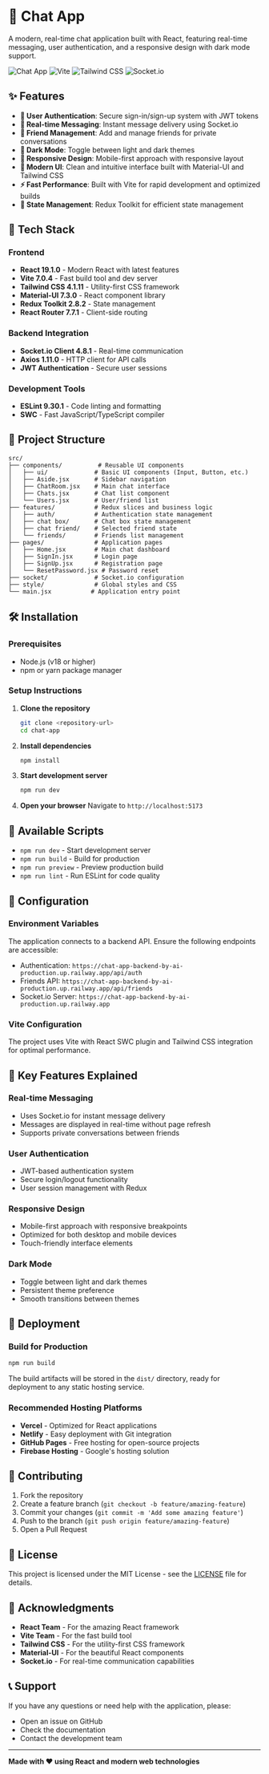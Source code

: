 # 💬 Chat App

A modern, real-time chat application built with React, featuring real-time messaging, user authentication, and a responsive design with dark mode support.

![Chat App](https://img.shields.io/badge/React-19.1.0-blue?style=for-the-badge&logo=react)
![Vite](https://img.shields.io/badge/Vite-7.0.4-purple?style=for-the-badge&logo=vite)
![Tailwind CSS](https://img.shields.io/badge/Tailwind-4.1.11-38B2AC?style=for-the-badge&logo=tailwind-css)
![Socket.io](https://img.shields.io/badge/Socket.io-4.8.1-010101?style=for-the-badge&logo=socket.io)

## ✨ Features

- **🔐 User Authentication**: Secure sign-in/sign-up system with JWT tokens
- **💬 Real-time Messaging**: Instant message delivery using Socket.io
- **👥 Friend Management**: Add and manage friends for private conversations
- **🌙 Dark Mode**: Toggle between light and dark themes
- **📱 Responsive Design**: Mobile-first approach with responsive layout
- **🎨 Modern UI**: Clean and intuitive interface built with Material-UI and Tailwind CSS
- **⚡ Fast Performance**: Built with Vite for rapid development and optimized builds
- **🔄 State Management**: Redux Toolkit for efficient state management

## 🚀 Tech Stack

### Frontend
- **React 19.1.0** - Modern React with latest features
- **Vite 7.0.4** - Fast build tool and dev server
- **Tailwind CSS 4.1.11** - Utility-first CSS framework
- **Material-UI 7.3.0** - React component library
- **Redux Toolkit 2.8.2** - State management
- **React Router 7.7.1** - Client-side routing

### Backend Integration
- **Socket.io Client 4.8.1** - Real-time communication
- **Axios 1.11.0** - HTTP client for API calls
- **JWT Authentication** - Secure user sessions

### Development Tools
- **ESLint 9.30.1** - Code linting and formatting
- **SWC** - Fast JavaScript/TypeScript compiler

## 📁 Project Structure

```
src/
├── components/          # Reusable UI components
│   ├── ui/             # Basic UI components (Input, Button, etc.)
│   ├── Aside.jsx       # Sidebar navigation
│   ├── ChatRoom.jsx    # Main chat interface
│   ├── Chats.jsx       # Chat list component
│   └── Users.jsx       # User/friend list
├── features/           # Redux slices and business logic
│   ├── auth/           # Authentication state management
│   ├── chat box/       # Chat box state management
│   ├── chat friend/    # Selected friend state
│   └── friends/        # Friends list management
├── pages/              # Application pages
│   ├── Home.jsx        # Main chat dashboard
│   ├── SignIn.jsx      # Login page
│   ├── SignUp.jsx      # Registration page
│   └── ResetPassword.jsx # Password reset
├── socket/             # Socket.io configuration
├── style/              # Global styles and CSS
└── main.jsx           # Application entry point
```

## 🛠️ Installation

### Prerequisites
- Node.js (v18 or higher)
- npm or yarn package manager

### Setup Instructions

1. **Clone the repository**
   ```bash
   git clone <repository-url>
   cd chat-app
   ```

2. **Install dependencies**
   ```bash
   npm install
   ```

3. **Start development server**
   ```bash
   npm run dev
   ```

4. **Open your browser**
   Navigate to `http://localhost:5173`

## 📱 Available Scripts

- `npm run dev` - Start development server
- `npm run build` - Build for production
- `npm run preview` - Preview production build
- `npm run lint` - Run ESLint for code quality

## 🔧 Configuration

### Environment Variables
The application connects to a backend API. Ensure the following endpoints are accessible:
- Authentication: `https://chat-app-backend-by-ai-production.up.railway.app/api/auth`
- Friends API: `https://chat-app-backend-by-ai-production.up.railway.app/api/friends`
- Socket.io Server: `https://chat-app-backend-by-ai-production.up.railway.app`

### Vite Configuration
The project uses Vite with React SWC plugin and Tailwind CSS integration for optimal performance.

## 🎯 Key Features Explained

### Real-time Messaging
- Uses Socket.io for instant message delivery
- Messages are displayed in real-time without page refresh
- Supports private conversations between friends

### User Authentication
- JWT-based authentication system
- Secure login/logout functionality
- User session management with Redux

### Responsive Design
- Mobile-first approach with responsive breakpoints
- Optimized for both desktop and mobile devices
- Touch-friendly interface elements

### Dark Mode
- Toggle between light and dark themes
- Persistent theme preference
- Smooth transitions between themes

## 🚀 Deployment

### Build for Production
```bash
npm run build
```

The build artifacts will be stored in the `dist/` directory, ready for deployment to any static hosting service.

### Recommended Hosting Platforms
- **Vercel** - Optimized for React applications
- **Netlify** - Easy deployment with Git integration
- **GitHub Pages** - Free hosting for open-source projects
- **Firebase Hosting** - Google's hosting solution

## 🤝 Contributing

1. Fork the repository
2. Create a feature branch (`git checkout -b feature/amazing-feature`)
3. Commit your changes (`git commit -m 'Add some amazing feature'`)
4. Push to the branch (`git push origin feature/amazing-feature`)
5. Open a Pull Request

## 📄 License

This project is licensed under the MIT License - see the [LICENSE](LICENSE) file for details.

## 🙏 Acknowledgments

- **React Team** - For the amazing React framework
- **Vite Team** - For the fast build tool
- **Tailwind CSS** - For the utility-first CSS framework
- **Material-UI** - For the beautiful React components
- **Socket.io** - For real-time communication capabilities

## 📞 Support

If you have any questions or need help with the application, please:

- Open an issue on GitHub
- Check the documentation
- Contact the development team

---

**Made with ❤️ using React and modern web technologies**
